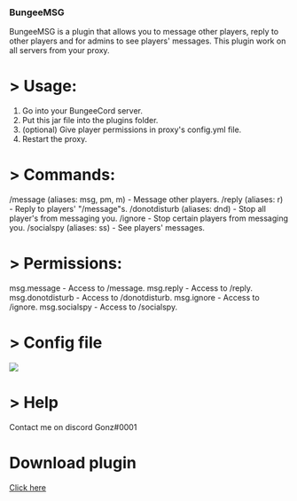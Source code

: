 ### BungeeMSG
BungeeMSG is a plugin that allows you to message other players, reply to other players and for admins to see players' messages. This plugin work on all servers from your proxy.

# > Usage:
1. Go into your BungeeCord server.
2. Put this jar file into the plugins folder.
3. (optional) Give player permissions in proxy's config.yml file.
4. Restart the proxy.

# > Commands:
/message (aliases: msg, pm, m) - Message other players.
/reply (aliases: r) - Reply to players' "/message"s.
/donotdisturb (aliases: dnd) - Stop all player's from messaging you.
/ignore - Stop certain players from messaging you.
/socialspy (aliases: ss) - See players' messages.


# > Permissions:
msg.message - Access to /message.
msg.reply - Access to /reply.
msg.donotdisturb - Access to /donotdisturb.
msg.ignore - Access to /ignore.
msg.socialspy - Access to /socialspy.

# > Config file

<img src="https://cdn.discordapp.com/attachments/806295982228242443/811511612166242334/Capture.PNG">

# > Help

Contact me on discord Gonz#0001 

# Download plugin
[Click here](https://www.spigotmc.org/resources/bungeemsg-fully-configurable.89123/)
